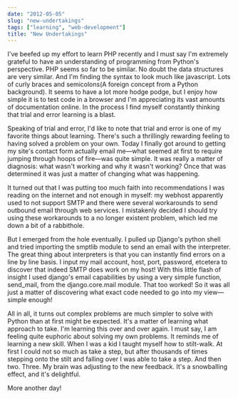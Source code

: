 ```yaml
---
date: "2012-05-05"
slug: "new-undertakings"
tags: ["learning", "web-development"]
title: "New Undertakings"
---
```


I've beefed up my effort to learn PHP recently and I must say I'm extremely grateful to have an understanding of programming from Python's perspective. PHP seems so far to be similar. No doubt the data structures are very similar. And I'm finding the syntax to look much like javascript. Lots of curly braces and semicolons(A foreign concept from a Python background). It seems to have a lot more hodge podge, but I enjoy how simple it is to test code in a browser and I'm appreciating its vast amounts of documentation online. In the process I find myself constantly thinking that trial and error learning is a blast.

Speaking of trial and error, I'd like to note that trial and error is one of my favorite things about learning. There's such a thrillingly rewarding feeling to having solved a problem on your own. Today I finally got around to getting my site's contact form actually email me—what seemed at first to require jumping through hoops of fire—was quite simple. It was really a matter of diagnosis: what wasn't working and why it wasn't working? Once that was determined it was just a matter of changing what was happening.

It turned out that I was putting too much faith into recommendations I was reading on the internet and not enough in myself: my webhost apparently used to not support SMTP and there were several workarounds to send outbound email through web services. I mistakenly decided I should try using these workarounds to a no longer existent problem, which led me down a bit of a rabbithole.

But I emerged from the hole eventually. I pulled up Django's python shell and tried importing the smptlib module to send an email with the interpreter. The great thing about interpreters is that you can instantly find errors on a line by line basis. I input my mail account, host, port, password, etcetera to discover that indeed SMTP does work on my host! With this little flash of insight I used django's email capabilities by using a very simple function, send_mail, from the django.core.mail module. That too worked! So it was all just a matter of discovering what exact code needed to go into my view—simple enough!

All in all, it turns out complex problems are much simpler to solve with Python than at first might be expected. It's a matter of learning what approach to take. I'm learning this over and over again. I must say, I am feeling quite euphoric about solving my own problems. It reminds me of learning a new skill. When I was a kid I taught myself how to stilt-walk. At first I could not so much as take a step, but after thousands of times stepping onto the stilt and falling over I was able to take a step. And then two. Three. My brain was adjusting to the new feedback. It's a snowballing effect, and it's delightful.

More another day!